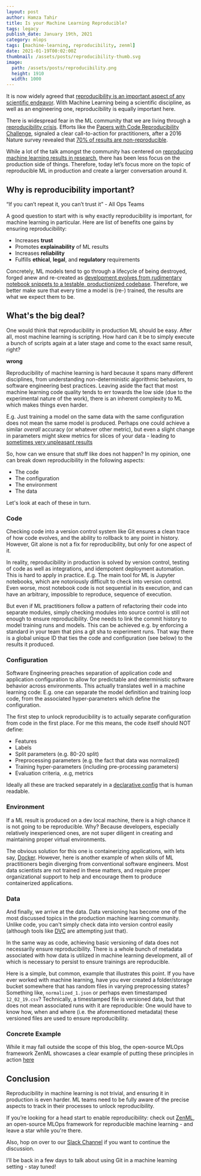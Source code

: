 ```yaml
---
layout: post
author: Hamza Tahir
title: Is your Machine Learning Reproducible?
tags: legacy
publish_date: January 19th, 2021
category: mlops
tags: [machine-learning, reproducibility, zenml]
date: 2021-01-19T00:02:00Z
thumbnail: /assets/posts/reproducibility-thumb.svg
image:
  path: /assets/posts/reproducibility.png
  height: 1910
  width: 1000
---
```


It is now widely agreed that [reproducibility is an important aspect of any scientific endeavor](https://blog.ml.cmu.edu/2020/08/31/5-reproducibility/). With Machine Learning being a scientific discipline, as well as an engineering one, reproducibility is equally important here.

There is widespread fear in the ML community that we are living through a [reproducibility crisis](https://www.wired.com/story/artificial-intelligence-confronts-reproducibility-crisis). Efforts like the [Papers with Code Reproducibility Challenge](https://paperswithcode.com/rc2020), signaled a clear call-to-action for practitioners, after a 2016 Nature survey revealed that [70% of results are non-reproducible](https://www.nature.com/news/1-500-scientists-lift-the-lid-on-reproducibility-1.19970).

While a lot of the talk amongst the community has centered on [reproducing machine learning results in research](https://www.sciencedirect.com/science/article/pii/S2666389920300933), there has been less focus on the production side of things. Therefore, today let’s focus more on the topic of reproducible ML in production and create a larger conversation around it.

## Why is reproducibility important?

<div class="text-center py-3 blockquote">
  “If you can’t repeat it, you can’t trust it” - All Ops Teams
</div>

A good question to start with is why exactly reproducibility is important, for machine learning in particular. Here are list of benefits one gains by ensuring reproducibility:

- Increases **trust**
- Promotes **explainability** of ML results
- Increases **reliability**
- Fulfills **ethical**, **legal**, and **regulatory** requirements

Concretely, ML models tend to go through a lifecycle of being destroyed, forged anew and re-created as [development evolves from rudimentary notebook snippets to a testable, productionized codebase](https://blog.zenml.io/technical_debt/). Therefore, we better make sure that every time a model is (re-) trained, the results are what we expect them to be.

## What's the big deal?

One would think that reproducibility in production ML should be easy. After all, most machine learning is scripting. How hard can it be to simply execute a bunch of scripts again at a later stage and come to the exact same result, right?

**wrong**

Reproducibility of machine learning is hard because it spans many different disciplines, from understanding non-deterministic algorithmic behaviors, to software engineering best practices. Leaving aside the fact that most machine learning code quality tends to err towards the low side (due to the experimental nature of the work), there is an inherent complexity to ML which makes things even harder.

E.g. Just training a model on the same data with the same configuration does not mean the same model is produced. Perhaps one could achieve a similar _overall_ accuracy (or whatever other metric), but even a slight change in parameters might skew metrics for slices of your data - leading to [sometimes very unpleasant results](https://www.theverge.com/2018/1/12/16882408/google-racist-gorillas-photo-recognition-algorithm-ai)

So, how can we ensure that stuff like does not happen? In my opinion, one can break down reproducibility in the following aspects:

- The code
- The configuration
- The environment
- The data

Let's look at each of these in turn.

### Code

Checking code into a version control system like Git ensures a clean trace of how code evolves, and the ability to rollback to any point in history. However, Git alone is not a fix for reproducibility, but only for one aspect of it.

In reality, reproducibility in production is solved by version control, testing of code as well as integrations, and idempotent deployment automation. This is hard to apply in practice. E.g. The main tool for ML is Jupyter notebooks, which are notoriously difficult to check into version control. Even worse, most notebook code is not sequential in its execution, and can have an arbitrary, impossible to reproduce, sequence of execution.

But even if ML practitioners follow a pattern of refactoring their code into separate modules, simply checking modules into source control is still not enough to ensure reproducibility. One needs to link the commit history to model training runs and models. This can be achieved e.g. by enforcing a standard in your team that pins a git sha to experiment runs. That way there is a global unique ID that ties the code and configuration (see below) to the results it produced.

### Configuration

Software Engineering preaches separation of application code and application configuration to allow for predictable and deterministic software behavior across environments. This actually translates well in a machine learning code: E.g. one can separate the model definition and training loop code, from the associated hyper-parameters which define the configuration.

The first step to unlock reproducibility is to actually separate configuration from code in the first place. For me this means, the code itself should NOT define:

- Features
- Labels
- Split parameters (e.g. 80-20 split)
- Preprocessing parameters (e.g. the fact that data was normalized)
- Training hyper-parameters (including pre-processing parameters)
- Evaluation criteria, .e.g, metrics

Ideally all these are tracked separately in a [declarative config](https://blog.zenml.io/declarative_configs_for_mlops/) that is human readable.

### Environment

If a ML result is produced on a dev local machine, there is a high chance it is not going to be reproducible. Why? Because developers, especially relatively inexperienced ones, are not super diligent in creating and maintaining proper virtual environments.

The obvious solution for this one is containerizing applications, with lets say, [Docker](https://docker.com/). However, here is another example of when skills of ML practitioners begin diverging from conventional software engineers. Most data scientists are not trained in these matters, and require proper organizational support to help and encourage them to produce containerized applications.

### Data

And finally, we arrive at the data. Data versioning has become one of the most discussed topics in the production machine learning community. Unlike code, you can't simply check data into version control easily (although tools like [DVC](https://dvc.org) are attempting just that).

In the same way as code, achieving basic versioning of data does not necessarily ensure reproducibility. There is a whole bunch of metadata associated with how data is utilized in machine learning development, all of which is necessary to persist to ensure trainings are reproducible.

Here is a simple, but common, example that illustrates this point. If you have ever worked with machine learning, have you ever created a folder/storage bucket somewhere that has random files in varying preprocessing states? Something like, `normalized_1.json` or perhaps even timestamped `12_02_19.csv`? Technically, a timestamped file is versioned data, but that does not mean associated runs with it are reproducible: One would have to know how, when and where (i.e. the aforementioned metadata) these versioned files are used to ensure reproducibility.

### Concrete Example

While it may fall outside the scope of this blog, the open-source MLOps framework ZenML showcases a clear example
of putting these principles in action [here](https://docs.zenml.io/benefits/ensuring-ml-reproducibility.html)

## Conclusion

Reproducibility in machine learning is not trivial, and ensuring it in production is even harder. ML teams need to be fully aware of the precise aspects to track in their processes to unlock reproducibility.

If you’re looking for a head start to enable reproducibility: check out [ZenML](https://github.com/zenml-io/zenml), an open-source MLOps framework for reproducible machine learning - and leave a star while you're there.

Also, hop on over to our [Slack Channel](https://zenml.io/slack-invite) if you want to continue the discussion.

I’ll be back in a few days to talk about using Git in a machine learning setting - stay tuned!
